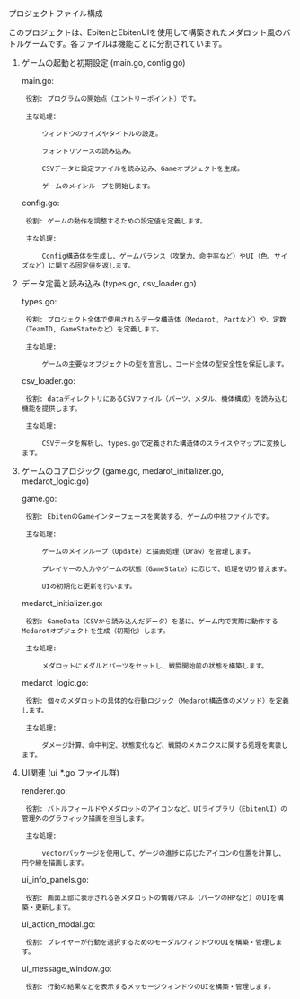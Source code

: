 プロジェクトファイル構成

このプロジェクトは、EbitenとEbitenUIを使用して構築されたメダロット風のバトルゲームです。各ファイルは機能ごとに分割されています。
1. ゲームの起動と初期設定 (main.go, config.go)

    main.go:

        役割: プログラムの開始点（エントリーポイント）です。

        主な処理:

            ウィンドウのサイズやタイトルの設定。

            フォントリソースの読み込み。

            CSVデータと設定ファイルを読み込み、Gameオブジェクトを生成。

            ゲームのメインループを開始します。

    config.go:

        役割: ゲームの動作を調整するための設定値を定義します。

        主な処理:

            Config構造体を生成し、ゲームバランス（攻撃力、命中率など）やUI（色、サイズなど）に関する固定値を返します。

2. データ定義と読み込み (types.go, csv_loader.go)

    types.go:

        役割: プロジェクト全体で使用されるデータ構造体（Medarot, Partなど）や、定数（TeamID, GameStateなど）を定義します。

        主な処理:

            ゲームの主要なオブジェクトの型を宣言し、コード全体の型安全性を保証します。

    csv_loader.go:

        役割: dataディレクトリにあるCSVファイル（パーツ、メダル、機体構成）を読み込む機能を提供します。

        主な処理:

            CSVデータを解析し、types.goで定義された構造体のスライスやマップに変換します。

3. ゲームのコアロジック (game.go, medarot_initializer.go, medarot_logic.go)

    game.go:

        役割: EbitenのGameインターフェースを実装する、ゲームの中核ファイルです。

        主な処理:

            ゲームのメインループ（Update）と描画処理（Draw）を管理します。

            プレイヤーの入力やゲームの状態（GameState）に応じて、処理を切り替えます。

            UIの初期化と更新を行います。

    medarot_initializer.go:

        役割: GameData（CSVから読み込んだデータ）を基に、ゲーム内で実際に動作するMedarotオブジェクトを生成（初期化）します。

        主な処理:

            メダロットにメダルとパーツをセットし、戦闘開始前の状態を構築します。

    medarot_logic.go:

        役割: 個々のメダロットの具体的な行動ロジック（Medarot構造体のメソッド）を定義します。

        主な処理:

            ダメージ計算、命中判定、状態変化など、戦闘のメカニクスに関する処理を実装します。

4. UI関連 (ui_*.go ファイル群)

    renderer.go:

        役割: バトルフィールドやメダロットのアイコンなど、UIライブラリ（EbitenUI）の管理外のグラフィック描画を担当します。

        主な処理:

            vectorパッケージを使用して、ゲージの進捗に応じたアイコンの位置を計算し、円や線を描画します。

    ui_info_panels.go:

        役割: 画面上部に表示される各メダロットの情報パネル（パーツのHPなど）のUIを構築・更新します。

    ui_action_modal.go:

        役割: プレイヤーが行動を選択するためのモーダルウィンドウのUIを構築・管理します。

    ui_message_window.go:

        役割: 行動の結果などを表示するメッセージウィンドウのUIを構築・管理します。